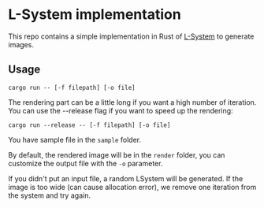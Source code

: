 # L-System implementation

This repo contains a simple implementation in Rust of [L-System](https://en.m.wikipedia.org/wiki/L-system) to generate images.

## Usage

```
cargo run -- [-f filepath] [-o file]
```

The rendering part can be a little long if you want a high number of iteration. You can use the --release flag if you want to speed up the rendering:

```
cargo run --release -- [-f filepath] [-o file]
```

You have sample file in the `sample` folder.

By default, the rendered image will be in the `render` folder, you can customize the output file with the `-o` parameter.

If you didn't put an input file, a random LSystem will be generated. If the image is too wide (can cause allocation error), we remove one iteration from the system and try again.